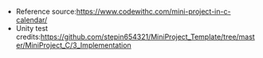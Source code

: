 * Reference source:https://www.codewithc.com/mini-project-in-c-calendar/
* Unity test credits:https://github.com/stepin654321/MiniProject_Template/tree/master/MiniProject_C/3_Implementation